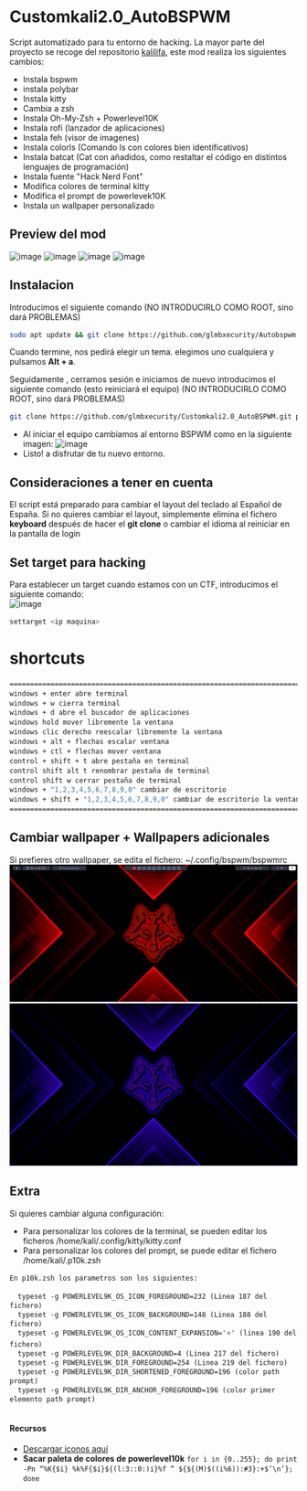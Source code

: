 # Customkali2.0_AutoBSPWM

Script automatizado para tu entorno de hacking. La mayor parte del proyecto se recoge del repositorio [kalilifa](https://github.com/Lafassj/KaliLafa), este mod realiza los siguientes cambios:  
* Instala bspwm
* instala polybar
* Instala kitty
* Cambia a zsh
* Instala Oh-My-Zsh + Powerlevel10K
* Instala rofi (lanzador de aplicaciones)
* Instala feh (visor de imagenes)
* Instala colorls (Comando ls con colores bien identificativos)
* Instala batcat (Cat con añadidos, como restaltar el código en distintos lenguajes de programación)
* Instala fuente "Hack Nerd Font"
* Modifica colores de terminal kitty
* Modifica el prompt de powerlevek10K
* Instala un wallpaper personalizado

## Preview del mod
![image](https://github.com/glmbxecurity/Customkali2.0_AutoBSPWM/assets/137443771/274f031e-62b5-4e12-a70b-8b66d05e12bc)
![image](https://github.com/glmbxecurity/Customkali2.0_AutoBSPWM/assets/137443771/8ef532e7-f5c2-440f-b97e-f431a0543834)
![image](https://github.com/glmbxecurity/Customkali2.0_AutoBSPWM/assets/137443771/9299dfce-4309-4eca-8a48-89836110dd72)
![image](https://github.com/glmbxecurity/Customkali2.0_AutoBSPWM/assets/137443771/1b0642e8-245a-42af-b08c-80afe67dad07)


## Instalacion
Introducimos el siguiente comando (NO INTRODUCIRLO COMO ROOT, sino dará PROBLEMAS)
```bash
sudo apt update && git clone https://github.com/glmbxecurity/Autobspwm && cd Autobspwm && chmod +x install.sh && ./install.sh
```  
Cuando termine, nos pedirá elegir un tema. elegimos uno cualquiera y pulsamos **Alt + a**.

Seguidamente , cerramos sesión e iniciamos de nuevo introducimos el siguiente comando (esto reiniciará el equipo)  (NO INTRODUCIRLO COMO ROOT, sino dará PROBLEMAS)

```bash
git clone https://github.com/glmbxecurity/Customkali2.0_AutoBSPWM.git personalizacion && cd personalizacion && chmod +x ./install.sh && ./install.sh
```   
* Al iniciar el equipo cambiamos al entorno BSPWM como en la siguiente imagen:
![image](https://github.com/glmbxecurity/Customkali2.0_AutoBSPWM/assets/137443771/e8a654ea-6085-4636-b860-23fbf7468d89)  
* Listo! a disfrutar de tu nuevo entorno.


## Consideraciones a tener en cuenta
El script está preparado para cambiar el layout del teclado al Español de España. Si no quieres cambiar el layout, simplemente elimina el fichero **keyboard** después de hacer el **git clone** o cambiar el idioma al reiniciar en la pantalla de login  
  
## Set target para hacking
Para establecer un target cuando estamos con un CTF, introducimos el siguiente comando:  
![image](https://github.com/glmbxecurity/Customkali2.0_AutoBSPWM/assets/137443771/2c552ea5-d78e-4d5f-87b3-9dae20ec67c0)

```bash
settarget <ip maquina>
```



# shortcuts
```bash
===========================================================================================================
windows + enter abre terminal 
windows + w cierra terminal
windows + d abre el buscador de aplicaciones
windows hold mover libremente la ventana
windows clic derecho reescalar libremente la ventana
windows + alt + flechas escalar ventana
windows + ctl + flechas mover ventana
control + shift + t abre pestaña en terminal
control shift alt t renombrar pestaña de terminal
control shift w cerrar pestaña de terminal
windows + "1,2,3,4,5,6,7,8,9,0" cambiar de escritorio
windows + shift + "1,2,3,4,5,6,7,8,9,0" cambiar de escritorio la ventana actual al escritorio seleccionado
============================================================================================================
```
## Cambiar wallpaper + Wallpapers adicionales
Si prefieres otro wallpaper, se edita el fichero: ~/.config/bspwm/bspwmrc
![Alt text](image.png)
![wall_adicional2](https://raw.githubusercontent.com/glmbxecurity/Customkali2.0_AutoBSPWM/main/wallpapers_adicionales/wallpaper3.png) 

## Extra  
Si quieres cambiar alguna configuración:  
* Para personalizar los colores de la terminal, se pueden editar los ficheros /home/kali/.config/kitty/kitty.conf  
* Para personalizar los colores del prompt, se puede editar el fichero /home/kali/.p10k.zsh
```
En p10k.zsh los parametros son los siguientes:

  typeset -g POWERLEVEL9K_OS_ICON_FOREGROUND=232 (Linea 187 del fichero)
  typeset -g POWERLEVEL9K_OS_ICON_BACKGROUND=148 (Linea 188 del fichero)
  typeset -g POWERLEVEL9K_OS_ICON_CONTENT_EXPANSION='⭐' (linea 190 del fichero)
  typeset -g POWERLEVEL9K_DIR_BACKGROUND=4 (Linea 217 del fichero)
  typeset -g POWERLEVEL9K_DIR_FOREGROUND=254 (Linea 219 del fichero)
  typeset -g POWERLEVEL9K_DIR_SHORTENED_FOREGROUND=196 (color path prompt)
  typeset -g POWERLEVEL9K_DIR_ANCHOR_FOREGROUND=196 (color primer elemento path prompt)
  

```

#### Recursos
* [Descargar iconos aquí](https://www.nerdfonts.com/cheat-sheet)  
* **Sacar paleta de colores de powerlevel10k** ``` for i in {0..255}; do print -Pn “%K{$i} %k%F{$i}${(l:3::0:)i}%f “ ${${(M)$((i%6)):#3}:+$’\n’}; done ```
